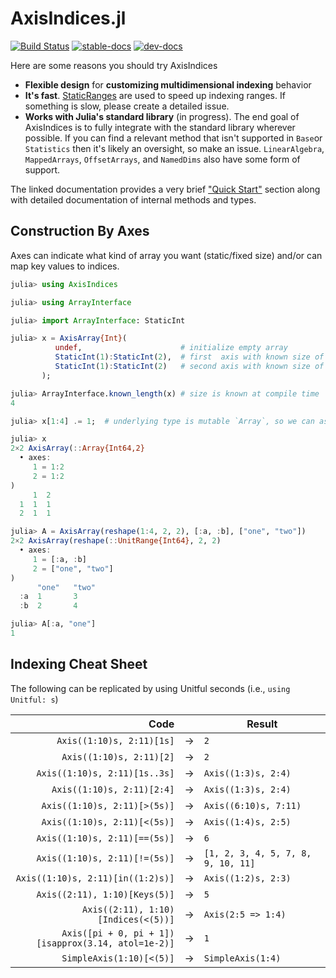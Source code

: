 # AxisIndices.jl

[![Build Status](https://travis-ci.com/Tokazama/AxisIndices.jl.svg?branch=master)](https://travis-ci.com/Tokazama/AxisIndices.jl)
[![stable-docs](https://img.shields.io/badge/docs-stable-blue.svg)](https://Tokazama.github.io/AxisIndices.jl/stable)
[![dev-docs](https://img.shields.io/badge/docs-dev-blue.svg)](https://Tokazama.github.io/AxisIndices.jl/dev)

Here are some reasons you should try AxisIndices
* **Flexible design** for **customizing multidimensional indexing** behavior
* **It's fast**. [StaticRanges](https://github.com/Tokazama/StaticRanges.jl) are used to speed up indexing ranges. If something is slow, please create a detailed issue.
* **Works with Julia's standard library** (in progress). The end goal of AxisIndices is to fully integrate with the standard library wherever possible. If you can find a relevant method that isn't supported in `Base`or  `Statistics` then it's likely an oversight, so make an issue. `LinearAlgebra`, `MappedArrays`, `OffsetArrays`, and `NamedDims` also have some form of support.

The linked documentation provides a very brief ["Quick Start"](https://tokazama.github.io/AxisIndices.jl/dev/quick_start/) section along with detailed documentation of internal methods and types.

## Construction By Axes

Axes can indicate what kind of array you want (static/fixed size) and/or can map key values to indices.

```julia
julia> using AxisIndices

julia> using ArrayInterface

julia> import ArrayInterface: StaticInt

julia> x = AxisArray{Int}(
          undef,                      # initialize empty array
          StaticInt(1):StaticInt(2),  # first  axis with known size of two
          StaticInt(1):StaticInt(2)   # second axis with known size of two
       );

julia> ArrayInterface.known_length(x) # size is known at compile time
4

julia> x[1:4] .= 1;  # underlying type is mutable `Array`, so we can assign new values

julia> x
2×2 AxisArray(::Array{Int64,2}
  • axes:
     1 = 1:2
     2 = 1:2
)
     1  2
  1  1  1
  2  1  1  

julia> A = AxisArray(reshape(1:4, 2, 2), [:a, :b], ["one", "two"])
2×2 AxisArray(reshape(::UnitRange{Int64}, 2, 2)
  • axes:
     1 = [:a, :b]
     2 = ["one", "two"]
)
      "one"   "two" 
  :a  1       3
  :b  2       4  

julia> A[:a, "one"]
1
```

## Indexing Cheat Sheet

The following can be replicated by using Unitful seconds (i.e., `using Unitful: s`)

| Code                                                |    | Result                             |
|----------------------------------------------------:|----|------------------------------------|
| `Axis((1:10)s, 2:11)[1s]`                           | -> | `2`                                |
| `Axis((1:10)s, 2:11)[2]`                            | -> | `2`                                |
| `Axis((1:10)s, 2:11)[1s..3s]`                       | -> | `Axis((1:3)s, 2:4)`                |
| `Axis((1:10)s, 2:11)[2:4]`                          | -> | `Axis((1:3)s, 2:4)`                |
| `Axis((1:10)s, 2:11)[>(5s)]`                        | -> | `Axis((6:10)s, 7:11)`              |
| `Axis((1:10)s, 2:11)[<(5s)]`                        | -> | `Axis((1:4)s, 2:5)`                |
| `Axis((1:10)s, 2:11)[==(5s)]`                       | -> | `6`                                |
| `Axis((1:10)s, 2:11)[!=(5s)]`                       | -> | `[1, 2, 3, 4, 5, 7, 8, 9, 10, 11]` |
| `Axis((1:10)s, 2:11)[in((1:2)s)]`                   | -> | `Axis((1:2)s, 2:3)`                |
| `Axis((2:11), 1:10)[Keys(5)]`                       | -> | `5`                                |
| `Axis((2:11), 1:10)[Indices(<(5))]`                 | -> | `Axis(2:5 => 1:4)`                 |
| `Axis([pi + 0, pi + 1])[isapprox(3.14, atol=1e-2)]` | -> | `1`                                |
| `SimpleAxis(1:10)[<(5)]`                            | -> | `SimpleAxis(1:4)`                  |

